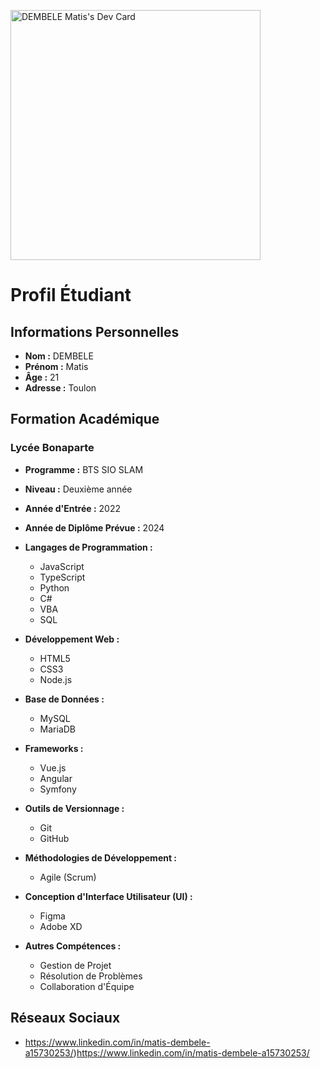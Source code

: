 <a href="https://app.daily.dev/matisdembele"><img src="https://api.daily.dev/devcards/5f4ee5da52ee485984423a9ce0e5e1ca.png?r=8uj" width="400" alt="DEMBELE Matis's Dev Card"/></a>
# Profil Étudiant

## Informations Personnelles

- **Nom :** DEMBELE
- **Prénom :** Matis
- **Âge :** 21
- **Adresse :** Toulon

## Formation Académique

### Lycée Bonaparte

- **Programme :** BTS SIO SLAM
- **Niveau :** Deuxième année
- **Année d'Entrée :** 2022
- **Année de Diplôme Prévue :** 2024

- **Langages de Programmation :**
  - JavaScript
  - TypeScript
  - Python
  - C#
  - VBA
  - SQL

- **Développement Web :**
  - HTML5
  - CSS3
  - Node.js

- **Base de Données :**
  - MySQL
  - MariaDB

- **Frameworks :**
  - Vue.js
  - Angular
  - Symfony

- **Outils de Versionnage :**
  - Git
  - GitHub

- **Méthodologies de Développement :**
  - Agile (Scrum)

- **Conception d'Interface Utilisateur (UI) :**
  - Figma
  - Adobe XD

- **Autres Compétences :**
  - Gestion de Projet
  - Résolution de Problèmes
  - Collaboration d'Équipe

## Réseaux Sociaux

- https://www.linkedin.com/in/matis-dembele-a15730253/)https://www.linkedin.com/in/matis-dembele-a15730253/

